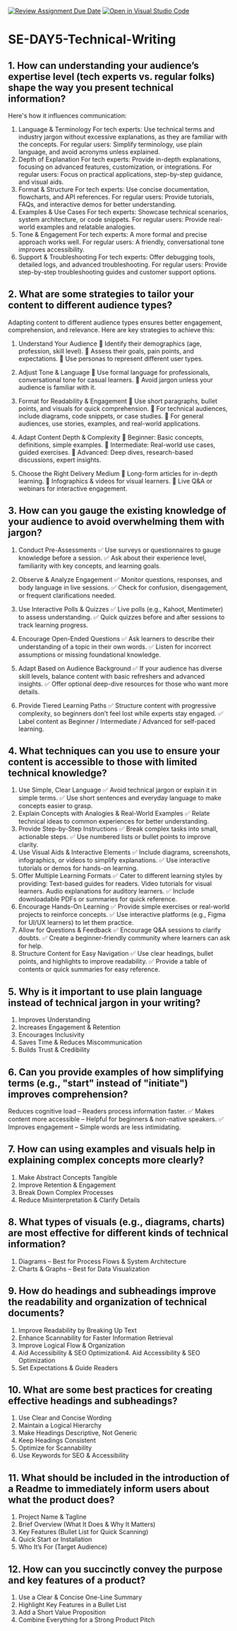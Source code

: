 [![Review Assignment Due Date](https://classroom.github.com/assets/deadline-readme-button-22041afd0340ce965d47ae6ef1cefeee28c7c493a6346c4f15d667ab976d596c.svg)](https://classroom.github.com/a/zsAR-pyY)
[![Open in Visual Studio Code](https://classroom.github.com/assets/open-in-vscode-2e0aaae1b6195c2367325f4f02e2d04e9abb55f0b24a779b69b11b9e10269abc.svg)](https://classroom.github.com/online_ide?assignment_repo_id=18555169&assignment_repo_type=AssignmentRepo)
# SE-DAY5-Technical-Writing
## 1. How can understanding your audience’s expertise level (tech experts vs. regular folks) shape the way you present technical information?
Here's how it influences communication:

1. Language & Terminology
For tech experts: Use technical terms and industry jargon without excessive explanations, as they are familiar with the concepts.
For regular users: Simplify terminology, use plain language, and avoid acronyms unless explained.
2. Depth of Explanation
For tech experts: Provide in-depth explanations, focusing on advanced features, customization, or integrations.
For regular users: Focus on practical applications, step-by-step guidance, and visual aids.
3. Format & Structure
For tech experts: Use concise documentation, flowcharts, and API references.
For regular users: Provide tutorials, FAQs, and interactive demos for better understanding.
4. Examples & Use Cases
For tech experts: Showcase technical scenarios, system architecture, or code snippets.
For regular users: Provide real-world examples and relatable analogies.
5. Tone & Engagement
For tech experts: A more formal and precise approach works well.
For regular users: A friendly, conversational tone improves accessibility.
6. Support & Troubleshooting
For tech experts: Offer debugging tools, detailed logs, and advanced troubleshooting.
For regular users: Provide step-by-step troubleshooting guides and customer support options.

## 2. What are some strategies to tailor your content to different audience types?
Adapting content to different audience types ensures better engagement, comprehension, and relevance. Here are key strategies to achieve this:

1. Understand Your Audience
🔹 Identify their demographics (age, profession, skill level).
🔹 Assess their goals, pain points, and expectations.
🔹 Use personas to represent different user types.

2. Adjust Tone & Language
🔹 Use formal language for professionals, conversational tone for casual learners.
🔹 Avoid jargon unless your audience is familiar with it.

3. Format for Readability & Engagement
🔹 Use short paragraphs, bullet points, and visuals for quick comprehension.
🔹 For technical audiences, include diagrams, code snippets, or case studies.
🔹 For general audiences, use stories, examples, and real-world applications.

4. Adapt Content Depth & Complexity
🔹 Beginner: Basic concepts, definitions, simple examples.
🔹 Intermediate: Real-world use cases, guided exercises.
🔹 Advanced: Deep dives, research-based discussions, expert insights.

5. Choose the Right Delivery Medium
🔹 Long-form articles for in-depth learning.
🔹 Infographics & videos for visual learners.
🔹 Live Q&A or webinars for interactive engagement.

## 3. How can you gauge the existing knowledge of your audience to avoid overwhelming them with jargon?
1. Conduct Pre-Assessments
✅ Use surveys or questionnaires to gauge knowledge before a session.
✅ Ask about their experience level, familiarity with key concepts, and learning goals.

2. Observe & Analyze Engagement
✅ Monitor questions, responses, and body language in live sessions.
✅ Check for confusion, disengagement, or frequent clarifications needed.

3. Use Interactive Polls & Quizzes
✅ Live polls (e.g., Kahoot, Mentimeter) to assess understanding.
✅ Quick quizzes before and after sessions to track learning progress.

4. Encourage Open-Ended Questions
✅ Ask learners to describe their understanding of a topic in their own words.
✅ Listen for incorrect assumptions or missing foundational knowledge.

5. Adapt Based on Audience Background
✅ If your audience has diverse skill levels, balance content with basic refreshers and advanced insights.
✅ Offer optional deep-dive resources for those who want more details.

6. Provide Tiered Learning Paths
✅ Structure content with progressive complexity, so beginners don’t feel lost while experts stay engaged.
✅ Label content as Beginner / Intermediate / Advanced for self-paced learning.

## 4. What techniques can you use to ensure your content is accessible to those with limited technical knowledge?
1. Use Simple, Clear Language
✅ Avoid technical jargon or explain it in simple terms.
✅ Use short sentences and everyday language to make concepts easier to grasp.
2. Explain Concepts with Analogies & Real-World Examples
✅ Relate technical ideas to common experiences for better understanding.
3. Provide Step-by-Step Instructions
✅ Break complex tasks into small, actionable steps.
✅ Use numbered lists or bullet points to improve clarity.
4. Use Visual Aids & Interactive Elements
✅ Include diagrams, screenshots, infographics, or videos to simplify explanations.
✅ Use interactive tutorials or demos for hands-on learning.
5. Offer Multiple Learning Formats
✅ Cater to different learning styles by providing:
Text-based guides for readers.
Video tutorials for visual learners.
Audio explanations for auditory learners.
✅ Include downloadable PDFs or summaries for quick reference.
6. Encourage Hands-On Learning
✅ Provide simple exercises or real-world projects to reinforce concepts.
✅ Use interactive platforms (e.g., Figma for UI/UX learners) to let them practice.
7. Allow for Questions & Feedback
✅ Encourage Q&A sessions to clarify doubts.
✅ Create a beginner-friendly community where learners can ask for help.
8. Structure Content for Easy Navigation
✅ Use clear headings, bullet points, and highlights to improve readability.
✅ Provide a table of contents or quick summaries for easy reference.

## 5. Why is it important to use plain language instead of technical jargon in your writing?
1. Improves Understanding
2. Increases Engagement & Retention
3. Encourages Inclusivity
4. Saves Time & Reduces Miscommunication
5. Builds Trust & Credibility
   
## 6. Can you provide examples of how simplifying terms (e.g., "start" instead of "initiate") improves comprehension?
Reduces cognitive load – Readers process information faster.
✅ Makes content more accessible – Helpful for beginners & non-native speakers.
✅ Improves engagement – Simple words are less intimidating.

## 7. How can using examples and visuals help in explaining complex concepts more clearly?
1. Make Abstract Concepts Tangible
2. Improve Retention & Engagement
3. Break Down Complex Processes
4. Reduce Misinterpretation & Clarify Details
   
## 8. What types of visuals (e.g., diagrams, charts) are most effective for different kinds of technical information?
1. Diagrams – Best for Process Flows & System Architecture
2. Charts & Graphs – Best for Data Visualization
   
## 9. How do headings and subheadings improve the readability and organization of technical documents?
1. Improve Readability by Breaking Up Text
2. Enhance Scannability for Faster Information Retrieval
3. Improve Logical Flow & Organization
4. Aid Accessibility & SEO Optimization4. Aid Accessibility & SEO Optimization
5. Set Expectations & Guide Readers
   
## 10. What are some best practices for creating effective headings and subheadings?
1. Use Clear and Concise Wording
2. Maintain a Logical Hierarchy
3. Make Headings Descriptive, Not Generic
4. Keep Headings Consistent
5. Optimize for Scannability
6. Use Keywords for SEO & Accessibility
   
## 11. What should be included in the introduction of a Readme to immediately inform users about what the product does?
1. Project Name & Tagline
2. Brief Overview (What It Does & Why It Matters) 
3. Key Features (Bullet List for Quick Scanning) 
4. Quick Start or Installation
5. Who It’s For (Target Audience)
## 12. How can you succinctly convey the purpose and key features of a product?
1. Use a Clear & Concise One-Line Summary
2. Highlight Key Features in a Bullet List
3. Add a Short Value Proposition
4. Combine Everything for a Strong Product Pitch
